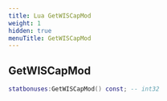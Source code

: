 ```yaml
---
title: Lua GetWISCapMod
weight: 1
hidden: true
menuTitle: GetWISCapMod
---
```

## GetWISCapMod
```lua
statbonuses:GetWISCapMod() const; -- int32
```